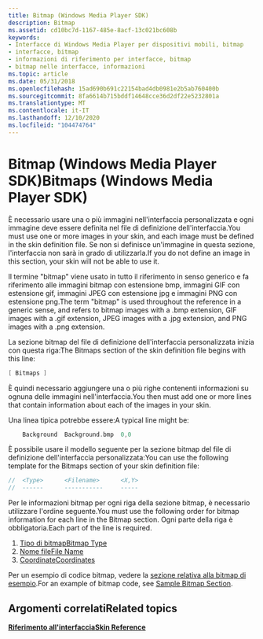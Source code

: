 ```yaml
---
title: Bitmap (Windows Media Player SDK)
description: Bitmap
ms.assetid: cd10bc7d-1167-485e-8acf-13c021bc608b
keywords:
- Interfacce di Windows Media Player per dispositivi mobili, bitmap
- interfacce, bitmap
- informazioni di riferimento per interfacce, bitmap
- bitmap nelle interfacce, informazioni
ms.topic: article
ms.date: 05/31/2018
ms.openlocfilehash: 15ad690b691c22154bad4db0981e2b5ab760400b
ms.sourcegitcommit: 8fa6614b715bddf14648cce36d2df22e5232801a
ms.translationtype: MT
ms.contentlocale: it-IT
ms.lasthandoff: 12/10/2020
ms.locfileid: "104474764"
---
```

# <a name="bitmaps-windows-media-player-sdk"></a><span data-ttu-id="5c4dd-107">Bitmap (Windows Media Player SDK)</span><span class="sxs-lookup"><span data-stu-id="5c4dd-107">Bitmaps (Windows Media Player SDK)</span></span>

<span data-ttu-id="5c4dd-108">È necessario usare una o più immagini nell'interfaccia personalizzata e ogni immagine deve essere definita nel file di definizione dell'interfaccia.</span><span class="sxs-lookup"><span data-stu-id="5c4dd-108">You must use one or more images in your skin, and each image must be defined in the skin definition file.</span></span> <span data-ttu-id="5c4dd-109">Se non si definisce un'immagine in questa sezione, l'interfaccia non sarà in grado di utilizzarla.</span><span class="sxs-lookup"><span data-stu-id="5c4dd-109">If you do not define an image in this section, your skin will not be able to use it.</span></span>

<span data-ttu-id="5c4dd-110">Il termine "bitmap" viene usato in tutto il riferimento in senso generico e fa riferimento alle immagini bitmap con estensione bmp, immagini GIF con estensione gif, immagini JPEG con estensione jpg e immagini PNG con estensione png.</span><span class="sxs-lookup"><span data-stu-id="5c4dd-110">The term "bitmap" is used throughout the reference in a generic sense, and refers to bitmap images with a .bmp extension, GIF images with a .gif extension, JPEG images with a .jpg extension, and PNG images with a .png extension.</span></span>

<span data-ttu-id="5c4dd-111">La sezione bitmap del file di definizione dell'interfaccia personalizzata inizia con questa riga:</span><span class="sxs-lookup"><span data-stu-id="5c4dd-111">The Bitmaps section of the skin definition file begins with this line:</span></span>


```C++
[ Bitmaps ]

```



<span data-ttu-id="5c4dd-112">È quindi necessario aggiungere una o più righe contenenti informazioni su ognuna delle immagini nell'interfaccia.</span><span class="sxs-lookup"><span data-stu-id="5c4dd-112">You then must add one or more lines that contain information about each of the images in your skin.</span></span>

<span data-ttu-id="5c4dd-113">Una linea tipica potrebbe essere:</span><span class="sxs-lookup"><span data-stu-id="5c4dd-113">A typical line might be:</span></span>


```C++
    Background  Background.bmp  0,0

```



<span data-ttu-id="5c4dd-114">È possibile usare il modello seguente per la sezione bitmap del file di definizione dell'interfaccia personalizzata:</span><span class="sxs-lookup"><span data-stu-id="5c4dd-114">You can use the following template for the Bitmaps section of your skin definition file:</span></span>


```C++
//  <Type>      <Filename>      <X,Y>
//  ------      -----------     -----

```



<span data-ttu-id="5c4dd-115">Per le informazioni bitmap per ogni riga della sezione bitmap, è necessario utilizzare l'ordine seguente.</span><span class="sxs-lookup"><span data-stu-id="5c4dd-115">You must use the following order for bitmap information for each line in the Bitmap section.</span></span> <span data-ttu-id="5c4dd-116">Ogni parte della riga è obbligatoria.</span><span class="sxs-lookup"><span data-stu-id="5c4dd-116">Each part of the line is required.</span></span>

1.  [<span data-ttu-id="5c4dd-117">Tipo di bitmap</span><span class="sxs-lookup"><span data-stu-id="5c4dd-117">Bitmap Type</span></span>](bitmap-type.md)
2.  [<span data-ttu-id="5c4dd-118">Nome file</span><span class="sxs-lookup"><span data-stu-id="5c4dd-118">File Name</span></span>](file-name.md)
3.  [<span data-ttu-id="5c4dd-119">Coordinate</span><span class="sxs-lookup"><span data-stu-id="5c4dd-119">Coordinates</span></span>](coordinates.md)

<span data-ttu-id="5c4dd-120">Per un esempio di codice bitmap, vedere la [sezione relativa alla bitmap di esempio](sample-bitmap-section.md).</span><span class="sxs-lookup"><span data-stu-id="5c4dd-120">For an example of bitmap code, see [Sample Bitmap Section](sample-bitmap-section.md).</span></span>

## <a name="related-topics"></a><span data-ttu-id="5c4dd-121">Argomenti correlati</span><span class="sxs-lookup"><span data-stu-id="5c4dd-121">Related topics</span></span>

<dl> <dt>

[<span data-ttu-id="5c4dd-122">**Riferimento all'interfaccia**</span><span class="sxs-lookup"><span data-stu-id="5c4dd-122">**Skin Reference**</span></span>](skin-reference.md)
</dt> </dl>

 

 




